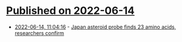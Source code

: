 # [Published on 2022-06-14](index.md)

* [2022-06-14, 11:04:16](https://news.ycombinator.com/item?id=31737207) - [Japan asteroid probe finds 23 amino acids, researchers confirm](https://asia.nikkei.com/Business/Science/Japan-asteroid-probe-finds-23-amino-acids-researchers-confirm)
